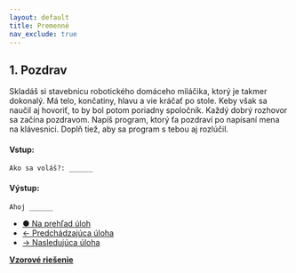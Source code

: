 ```yaml
---
layout: default
title: Premenné
nav_exclude: true
---
```


## 1. Pozdrav
Skladáš si stavebnicu robotického domáceho miláčika, ktorý je takmer dokonalý. Má telo, končatiny, hlavu a vie kráčať po stole. Keby však sa naučil aj hovoriť, to by bol potom poriadny spoločník. Každý dobrý rozhovor sa začína pozdravom. Napíš program, ktorý ťa pozdraví po napísaní mena na klávesnici. Doplň tiež, aby sa program s tebou aj rozlúčil.

#### Vstup:
```
Ako sa voláš?: ______
```

#### Výstup:
```
Ahoj ______
```

- [&#9679; Na prehľad úloh](/zbierka-uloh.html)
- [&larr; Predchádzajúca úloha](/coding/beginner/1-chapter/1.html)
- [&rarr; Nasledujúca úloha](/coding/beginner/1-chapter/2.html)

[**Vzorové riešenie**](/coding/beginner/1-chapter/1-solve.html)
